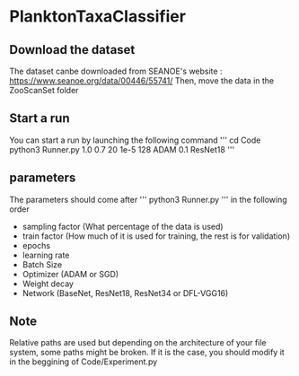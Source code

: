 # PlanktonTaxaClassifier

## Download the dataset

The dataset canbe downloaded from SEANOE's website : https://www.seanoe.org/data/00446/55741/ 
Then, move the data in the ZooScanSet folder

## Start a run
You can start a run by launching the following command 
'''
cd Code
python3 Runner.py 1.0 0.7 20 1e-5 128 ADAM 0.1 ResNet18
'''

## parameters 

The parameters should come after 
'''
python3 Runner.py
'''
in the following order
* sampling factor (What percentage of the data is used)
* train factor (How much of it is used for training, the rest is for validation)
* epochs
* learning rate
* Batch Size
* Optimizer (ADAM or SGD)
* Weight decay
* Network (BaseNet, ResNet18, ResNet34 or DFL-VGG16)

## Note

Relative paths are used but depending on the architecture of your file system, some paths might be broken. If it is the case, you should modify it in the beggining of Code/Experiment.py
